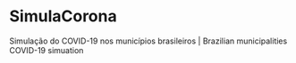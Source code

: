 # SimulaCorona
Simulação do COVID-19 nos municípios brasileiros | Brazilian municipalities COVID-19 simuation
